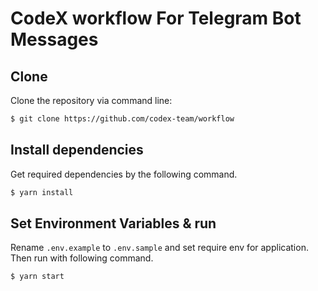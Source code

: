 # CodeX workflow For Telegram Bot Messages

## Clone   

Clone the repository via command line:

```bash
$ git clone https://github.com/codex-team/workflow
```

## Install dependencies

Get required dependencies by the following command.
```bash
$ yarn install
```

## Set Environment Variables & run 

Rename `.env.example` to `.env.sample` and set require env for application.
Then run with following command.
```bash
$ yarn start
```
